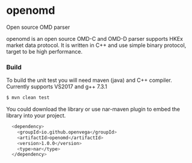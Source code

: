 # openomd
Open source OMD parser

openomd is an open source OMD-C and OMD-D parser supports HKEx market data protocol. It is written in C++ and use simple binary protocol, target to be high performance.

### Build
To build the unit test you will need maven (java) and C++ compiler. Currently supports VS2017 and g++ 7.3.1
```sh
$ mvn clean test
```

You could download the library or use nar-maven plugin to embed the library into your project.
```sh
  <dependency>
    <groupId>io.github.openvega</groupId>
    <artifactId>openomd</artifactId>
    <version>1.0.0</version>
    <type>nar</type>
  </dependency>
```